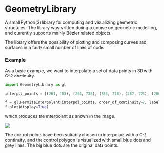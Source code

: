 # GeometryLibrary
A small Python(3) library for computing and visualizing geometric structures.
The library was written during a course on geometric modelling, and currently supports
mainly Bézier related objects.

The library offers the possibility of plotting and composing curves and surfaces in a
fairly small number of lines of code.

### Example

As a basic example, we want to interpolate a set of data points in 3D with C^2
continuity.

```python
import GeometryLibrary as gl

interpol_points = [(261, 703), (261, 738), (283, 718), (287, 723), (280, 735), (291, 753)]

f = gl.HermiteInterpolant(interpol_points, order_of_continuity=2, label='$f(t)$')
f.plot(display=True)
```
which produces the interpolant as shown in the image. 

![](http://i.imgur.com/th6oaGM.png)

The control points have been suitably chosen to interpolate with a C^2 continuity, and the control polygon is
visualized with small blue dots and grey lines. The big blue dots are the original data points. 
